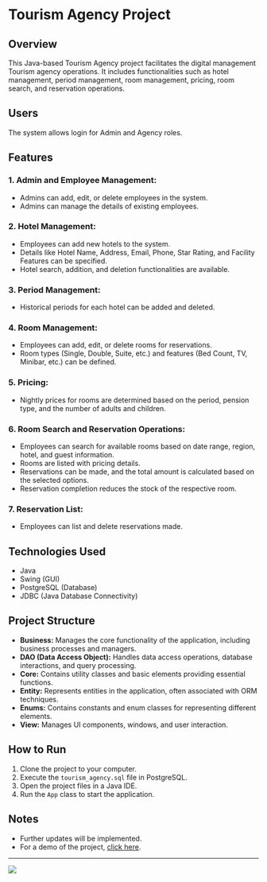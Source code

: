 # Tourism Agency Project

## Overview
This Java-based Tourism Agency project facilitates the digital management Tourism agency operations. It includes functionalities such as hotel management, period management, room management, pricing, room search, and reservation operations.

## Users
The system allows login for Admin and Agency roles.

## Features

### 1. Admin and Employee Management:
- Admins can add, edit, or delete employees in the system.
- Admins can manage the details of existing employees.

### 2. Hotel Management:
- Employees can add new hotels to the system.
- Details like Hotel Name, Address, Email, Phone, Star Rating, and Facility Features can be specified.
- Hotel search, addition, and deletion functionalities are available.

### 3. Period Management:
- Historical periods for each hotel can be added and deleted.

### 4. Room Management:
- Employees can add, edit, or delete rooms for reservations.
- Room types (Single, Double, Suite, etc.) and features (Bed Count, TV, Minibar, etc.) can be defined.

### 5. Pricing:
- Nightly prices for rooms are determined based on the period, pension type, and the number of adults and children.

### 6. Room Search and Reservation Operations:
- Employees can search for available rooms based on date range, region, hotel, and guest information.
- Rooms are listed with pricing details.
- Reservations can be made, and the total amount is calculated based on the selected options.
- Reservation completion reduces the stock of the respective room.

### 7. Reservation List:
- Employees can list and delete reservations made.

## Technologies Used
- Java
- Swing (GUI)
- PostgreSQL (Database)
- JDBC (Java Database Connectivity)

## Project Structure
- **Business:** Manages the core functionality of the application, including business processes and managers.
- **DAO (Data Access Object):** Handles data access operations, database interactions, and query processing.
- **Core:** Contains utility classes and basic elements providing essential functions.
- **Entity:** Represents entities in the application, often associated with ORM techniques.
- **Enums:** Contains constants and enum classes for representing different elements.
- **View:** Manages UI components, windows, and user interaction.

## How to Run
1. Clone the project to your computer.
2. Execute the `tourism_agency.sql` file in PostgreSQL.
3. Open the project files in a Java IDE.
4. Run the `App` class to start the application.

## Notes
- Further updates will be implemented.
- For a demo of the project, [click here](https://www.loom.com/share/d49ce4b9bdfa444f94b1bea7167a767b).
-----
![](Tourism_Agency/screenshots/admin_screen)
